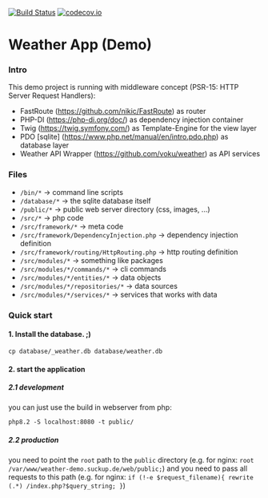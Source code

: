 [![Build Status](https://github.com/voku/weather-demo/actions/workflows/ci.yml/badge.svg?branch=main)](https://github.com/voku/weather-demo/actions)
[![codecov.io](http://codecov.io/github/voku/weather-demo/coverage.svg?branch=main)](http://codecov.io/github/voku/weather-demo?branch=main)

# Weather App (Demo)

### Intro

This demo project is running with middleware concept (PSR-15: HTTP Server Request Handlers):
- FastRoute (https://github.com/nikic/FastRoute) as router 
- PHP-DI (https://php-di.org/doc/) as dependency injection container
- Twig (https://twig.symfony.com/) as Template-Engine for the view layer
- PDO [sqlite] (https://www.php.net/manual/en/intro.pdo.php) as database layer
- Weather API Wrapper (https://github.com/voku/weather) as API services

### Files

- `/bin/*` -> command line scripts
- `/database/*` -> the sqlite database itself
- `/public/*` -> public web server directory (css, images, ...)
- `/src/*` -> php code 
- `/src/framework/*` -> meta code
- `/src/framework/DependencyInjection.php` -> dependency injection definition
- `/src/framework/routing/HttpRouting.php` -> http routing definition
- `/src/modules/*` -> something like packages
- `/src/modules/*/commands/*` -> cli commands
- `/src/modules/*/entities/*` -> data objects
- `/src/modules/*/repositories/*` -> data sources
- `/src/modules/*/services/*` -> services that works with data

### Quick start

#### 1. Install the database. ;)

`cp database/_weather.db database/weather.db`

#### 2. start the application

##### 2.1 development

you can just use the build in webserver from php:

`php8.2 -S localhost:8080 -t public/`

##### 2.2 production

you need to point the `root` path to the `public` directory (e.g. for nginx: `root /var/www/weather-demo.suckup.de/web/public;`)
and you need to pass all requests to this path (e.g. for nginx: `if (!-e $request_filename){ rewrite (.*) /index.php?$query_string; }`)
